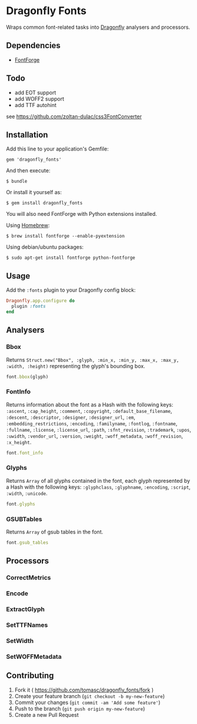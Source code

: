 # Dragonfly Fonts

Wraps common font-related tasks into [Dragonfly](http://markevans.github.io/dragonfly) analysers and processors.

## Dependencies

* [FontForge](http://fontforge.github.io)

## Todo

* add EOT support
* add WOFF2 support
* add TTF autohint

see https://github.com/zoltan-dulac/css3FontConverter

## Installation

Add this line to your application's Gemfile:

    gem 'dragonfly_fonts'

And then execute:

    $ bundle

Or install it yourself as:

    $ gem install dragonfly_fonts

You will also need FontForge with Python extensions installed. 

Using [Homebrew](http://brew.sh):

    $ brew install fontforge --enable-pyextension

Using debian/ubuntu packages:

    $ sudo apt-get install fontforge python-fontforge

## Usage

Add the `:fonts` plugin to your Dragonfly config block:

```ruby
Dragonfly.app.configure do
  plugin :fonts
end
```

## Analysers

### Bbox

Returns `Struct.new("Bbox", :glyph, :min_x, :min_y, :max_x, :max_y, :width, :height)` representing the glyph's bounding box.

```ruby
font.bbox(glyph)
```

### FontInfo

Returns information about the font as a Hash with the following keys: `:ascent`, `:cap_height`, `:comment`, `:copyright`, `:default_base_filename`, `:descent`, `:descriptor`, `:designer`, `:designer_url`, `:em`, `:embedding_restrictions`, `:encoding`, `:familyname`, `:fontlog`, `:fontname`, `:fullname`, `:license`, `:license_url`, `:path`, `:sfnt_revision`, `:trademark`, `:upos`, `:uwidth`, `:vendor_url`, `:version`, `:weight`, `:woff_metadata`, `:woff_revision`, `:x_height`.

```ruby
font.font_info
```

### Glyphs

Returns `Array` of all glyphs contained in the font, each glyph represented by a Hash with the following keys: `:glyphclass`, `:glyphname`, `:encoding`, `:script`, `:width`, `:unicode`.

```ruby
font.glyphs
```

### GSUBTables

Returns `Array` of gsub tables in the font.

```ruby
font.gsub_tables
```

## Processors

### CorrectMetrics

### Encode

### ExtractGlyph

### SetTTFNames

### SetWidth

### SetWOFFMetadata

## Contributing

1. Fork it ( https://github.com/tomasc/dragonfly_fonts/fork )
2. Create your feature branch (`git checkout -b my-new-feature`)
3. Commit your changes (`git commit -am 'Add some feature'`)
4. Push to the branch (`git push origin my-new-feature`)
5. Create a new Pull Request
